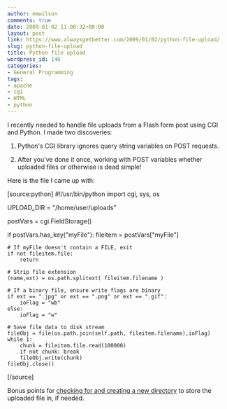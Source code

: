 ```yaml
---
author: emwilson
comments: true
date: 2009-01-02 11:00:32+00:00
layout: post
link: https://www.alwaysgetbetter.com/2009/01/02/python-file-upload/
slug: python-file-upload
title: Python file upload
wordpress_id: 146
categories:
- General Programming
tags:
- apache
- cgi
- HTML
- python
---
```


I recently needed to handle file uploads from a Flash form post using CGI and Python.  I made two discoveries:



	
  1. Python's CGI library ignores query string variables on POST requests.

	
  2. After you've done it once, working with POST variables whether uploaded files or otherwise is dead simple!



Here is the file I came up with:

[source:python]
#!/usr/bin/python
import cgi, sys, os

UPLOAD_DIR = "/home/user/uploads"

postVars = cgi.FieldStorage()

if postVars.has_key("myFile"):
    fileitem = postVars["myFile"]

    # If myFile doesn't contain a FILE, exit
    if not fileitem.file:
        return

    # Strip file extension
    (name,ext) = os.path.splitext( fileitem.filename )
        
    # If a binary file, ensure write flags are binary
    if ext == ".jpg" or ext == ".png" or ext == ".gif":
        ioFlag = "wb"
    else:
        ioFlag = "w"
        
    # Save file data to disk stream        
    fileObj = file(os.path.join(self.path, fileitem.filename),ioFlag)
    while 1:
        chunk = fileitem.file.read(100000)
        if not chunk: break
        fileObj.write(chunk)
    fileObj.close()
[/source]

Bonus points for [checking for and creating a new directory](/blog/2009/01/01/create-directory-in-python/) to store the uploaded file in, if needed.
